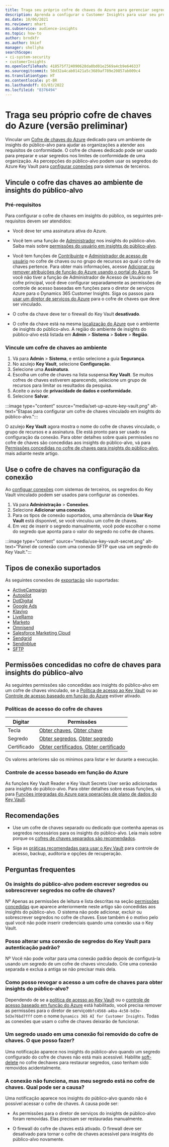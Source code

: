 ```yaml
---
title: Traga seu próprio cofre de chaves do Azure para gerenciar segredos
description: Aprenda a configurar o Customer Insights para usar seu próprio cofre de chaves do Azure.
ms.date: 10/06/2021
ms.reviewer: mhart
ms.subservice: audience-insights
ms.topic: how-to
author: brndkfr
ms.author: bkief
manager: shellyha
searchScope:
- ci-system-security
- customerInsights
ms.openlocfilehash: 418575f724090628da8bd01e2569a4cb9e646337
ms.sourcegitcommit: 50d32a4cab01421a5c3689af789e20857ab009c4
ms.translationtype: HT
ms.contentlocale: pt-BR
ms.lasthandoff: 03/03/2022
ms.locfileid: "8376494"
---
```

# <a name="bring-your-own-azure-key-vault-preview"></a>Traga seu próprio cofre de chaves do Azure (versão preliminar)

Vincular um [Cofre de chaves do Azure](/azure/key-vault/general/basic-concepts) dedicado para um ambiente de insights do público-alvo para ajudar as organizações a atender aos requisitos de conformidade.
O cofre de chaves dedicado pode ser usado para preparar e usar segredos nos limites de conformidade de uma organização. As percepções do público-alvo podem usar os segredos do Azure Key Vault para [configurar conexões](connections.md) para sistemas de terceiros.

## <a name="link-the-key-vault-to-the-audience-insights-environment"></a>Vincule o cofre das chaves ao ambiente de insights do público-alvo

### <a name="prerequisites"></a>Pré-requisitos

Para configurar o cofre de chaves em insights do público, os seguintes pré-requisitos devem ser atendidos:

- Você deve ter uma assinatura ativa do Azure.

- Você tem uma função de [Administrador](permissions.md#admin) nos insights do público-alvo. Saiba mais sobre [permissões do usuário em insights do público-alvo](permissions.md#assign-roles-and-permissions).

- Você tem funções de [Contribuinte](/azure/role-based-access-control/built-in-roles#contributor) e [Administrador de acesso de usuário](/azure/role-based-access-control/built-in-roles#user-access-administrator) no cofre de chaves ou no grupo de recursos ao qual o cofre de chaves pertence. Para obter mais informações, acesse [Adicionar ou remover atribuições de função do Azure usando o portal do Azure](/azure/role-based-access-control/role-assignments-portal). Se você não tiver a função de Administrador de Acesso de Usuário no cofre principal, você deve configurar separadamente as permissões de controle de acesso baseadas em funções para o diretor de serviços Azure para o Dynamics 365 Customer Insights. Siga os passos para [usar um diretor de serviços do Azure](connect-service-principal.md) para o cofre de chaves que deve ser vinculado.

- O cofre da chave deve ter o firewall do Key Vault **desativado**.

- O cofre da chave está na mesma [localização do Azure](https://azure.microsoft.com/global-infrastructure/geographies/#overview) que o ambiente de insights do público-alvo. A região do ambiente de insights do público-alvo está listada em **Admin** > **Sistema** > **Sobre** > **Região**.

### <a name="link-a-key-vault-to-the-environment"></a>Vincule um cofre de chaves ao ambiente

1. Vá para **Admin** > **Sistema**, e então selecione a guia **Segurança**.
1. No azulejo **Key Vault**, selecione **Configuração**.
1. Selecione uma **Assinatura**.
1. Escolha um cofre de chaves na lista suspensa **Key Vault**. Se muitos cofres de chaves estiverem aparecendo, selecione um grupo de recursos para limitar os resultados da pesquisa.
1. Aceite o aviso de **privacidade de dados e conformidade**.
1. Selecione **Salvar**.

:::image type="content" source="media/set-up-azure-key-vault.png" alt-text="Etapas para configurar um cofre de chaves vinculado em insights do público-alvo.":::

O azulejo **Key Vault** agora mostra o nome do cofre de chaves vinculado, o grupo de recursos e a assinatura. Ele está pronto para ser usado na configuração da conexão.
Para obter detalhes sobre quais permissões no cofre de chaves são concedidas aos insights do público-alvo, vá para [Permissões concedidas no cofre de chaves para insights do público-alvo](#permissions-granted-on-the-key-vault-to-audience-insights), mais adiante neste artigo.

## <a name="use-the-key-vault-in-the-connection-setup"></a>Use o cofre de chaves na configuração da conexão

Ao [configuar conexões](connections.md) com sistemas de terceiros, os segredos do Key Vault vinculado podem ser usados para configurar as conexões.

1. Vá para **Administração** > **Conexões**.
1. Selecione **Adicionar uma conexão**.
1. Para os tipos de conexão suportados, uma alternância de **Usar Key Vault** está disponível, se você vinculou um cofre de chaves.
1. Em vez de inserir o segredo manualmente, você pode escolher o nome do segredo que aponta para o valor do segredo no cofre de chaves.

:::image type="content" source="media/use-key-vault-secret.png" alt-text="Painel de conexão com uma conexão SFTP que usa um segredo do Key Vault.":::

## <a name="supported-connection-types"></a>Tipos de conexão suportados

As seguintes conexões de [exportação](export-destinations.md) são suportadas:

* [ActiveCampaign](export-active-campaign.md)
* [Autopilot](export-autopilot.md)
* [DotDigital](export-dotdigital.md)
* [Google Ads](export-google-ads.md)
* [Klaviyo](export-klaviyo.md)
* [LiveRamp](export-liveramp.md)
* [Marketo](export-marketo.md)
* [Omnisend](export-omnisend.md)
* [Salesforce Marketing Cloud](export-salesforce.md)
* [Sendgrid](export-sendgrid.md)
* [Sendinblue](export-sendinblue.md)
* [SFTP](export-sftp.md)

## <a name="permissions-granted-on-the-key-vault-to-audience-insights"></a>Permissões concedidas no cofre de chaves para insights do público-alvo

As seguintes permissões são concedidas aos insights do público-alvo em um cofre de chaves vinculado, se a [Política de acesso ao Key Vault](/azure/key-vault/general/assign-access-policy?tabs=azure-portal) ou ao [Controle de acesso baseado em função do Azure](/azure/key-vault/general/rbac-guide?tabs=azure-cli) estiver ativado.

### <a name="key-vault-access-policy"></a>Políticas de acesso do cofre de chaves

| Digitar        | Permissões          |
| ----------- | -------------------- |
| Tecla         | [Obter chaves](/rest/api/keyvault/get-keys), [Obter chave](/rest/api/keyvault/get-key)                                 |
| Segredo      | [Obter segredos](/rest/api/keyvault/get-secrets), [Obter segredo](/rest/api/keyvault/get-secret)                     |
| Certificado | [Obter certificados](/rest/api/keyvault/get-certificates), [Obter certificado](/rest/api/keyvault/get-certificate) |

Os valores anteriores são os mínimos para listar e ler durante a execução.

### <a name="azure-role-based-access-control"></a>Controle de acesso baseado em função do Azure

As funções Key Vault Reader e Key Vault Secrets User serão adicionadas para insights do público-alvo. Para obter detalhes sobre essas funções, vá para [Funções integradas do Azure para operações de plano de dados do Key Vault](/azure/key-vault/general/rbac-guide?tabs=azure-cli).

## <a name="recommendations"></a>Recomendações

- Use um cofre de chaves separado ou dedicado que contenha apenas os segredos necessários para os insights do público-alvo. Leia mais sobre porque os [cofres de chaves separados são recomendados](/azure/key-vault/general/best-practices#why-we-recommend-separate-key-vaults).

- Siga as [práticas recomendadas para usar o Key Vault](/azure/key-vault/general/best-practices#turn-on-logging) para controle de acesso, backup, auditoria e opções de recuperação.

## <a name="frequently-asked-questions"></a>Perguntas frequentes

### <a name="can-audience-insights-write-secrets-or-overwrite-secrets-into-the-key-vault"></a>Os insights do público-alvo podem escrever segredos ou sobrescrever segredos no cofre de chaves?

Nº Apenas as permissões de leitura e lista descritas na seção [permissões concedidas](#permissions-granted-on-the-key-vault-to-audience-insights) que aparece anteriormente neste artigo são concedidas aos insights do público-alvo. O sistema não pode adicionar, excluir ou sobrescrever segredos no cofre de chaves. Esse também é o motivo pelo qual você não pode inserir credenciais quando uma conexão usa o Key Vault.

### <a name="can-i-change-a-connection-from-using-key-vault-secrets-to-default-authentication"></a>Posso alterar uma conexão de segredos do Key Vault para autenticação padrão?

Nº Você não pode voltar para uma conexão padrão depois de configurá-la usando um segredo de um cofre de chaves vinculado. Crie uma conexão separada e exclua a antiga se não precisar mais dela.

### <a name="how-can-i-revoke-access-to-a-key-vault-for-audience-insights"></a>Como posso revogar o acesso a um cofre de chaves para obter insights do público-alvo?

Dependendo de se a [política de acesso ao Key Vault](/azure/key-vault/general/assign-access-policy?tabs=azure-portal) ou o [controle de acesso baseado em função do Azure](/azure/key-vault/general/rbac-guide?tabs=azure-cli) está habilitado, você precisa remover as permissões para o diretor de serviço`0bfc4568-a4ba-4c58-bd3e-5d3e76bd7fff` com o nome `Dynamics 365 AI for Customer Insights`. Todas as conexões que usam o cofre de chaves deixarão de funcionar.

### <a name="a-secret-thats-used-in-a-connection-got-removed-from-the-key-vault-what-can-i-do"></a>Um segredo usado em uma conexão foi removido do cofre de chaves. O que posso fazer?

Uma notificação aparece nos insights do público-alvo quando um segredo configurado do cofre de chaves não está mais acessível. Habilite [soft-delete](/azure/key-vault/general/soft-delete-overview) no cofre dechaves para restaurar segredos, caso tenham sido removidos acidentalmente.

### <a name="a-connection-doesnt-work-but-my-secret-is-in-the-key-vault-what-might-be-the-cause"></a>A conexão não funciona, mas meu segredo está no cofre de chaves. Qual pode ser a causa?

Uma notificação aparece nos insights do público-alvo quando não é possível acessar o cofre de chaves. A causa pode ser:

- As permissões para o diretor de serviços do insights de público-alvo foram removidas. Elas precisam ser restauradas manualmente.

- O firewall do cofre de chaves está ativado. O firewall deve ser desativado para tornar o cofre de chaves acessível para insights do público-alvo novamente.

